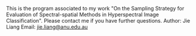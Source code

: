 This is the program associated to my work "On the Sampling Strategy for Evaluation of Spectral-spatial Methods in Hyperspectral Image Classification".
Please contact me if you have further questions. 
Author: Jie Liang 
Email: jie.liang@anu.edu.au
